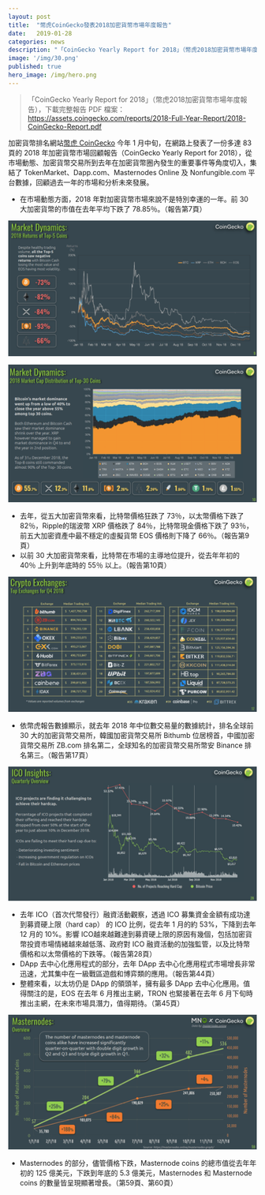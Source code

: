 ```yaml
---
layout: post
title:  "幣虎CoinGecko發表2018加密貨幣市場年度報告"
date:   2019-01-28
categories: news
description: "「CoinGecko Yearly Report for 2018」（幣虎2018加密貨幣市場年度報告）"
image: '/img/30.png'
published: true
hero_image: /img/hero.png
---
```


> 「CoinGecko Yearly Report for 2018」（幣虎2018加密貨幣市場年度報告），下載完整報告 PDF 檔案：https://assets.coingecko.com/reports/2018-Full-Year-Report/2018-CoinGecko-Report.pdf

加密貨幣排名網站[幣虎 CoinGecko](https://www.coingecko.com/zh-tw) 今年 1 月中旬，在網路上發表了一份多達 83 頁的 2018 年加密貨幣市場回顧報告（CoinGecko Yearly Report for 2018），從市場動態、加密貨幣交易所到去年在加密貨幣圈內發生的重要事件等角度切入，集結了 TokenMarket、Dapp.com、Masternodes Online 及 Nonfungible.com 平台數據，回顧過去一年的市場和分析未來發展。

* 在市場動態方面，2018 年對加密貨幣市場來說不是特別幸運的一年。前 30 大加密貨幣的市值在去年平均下跌了 78.85％。（報告第7頁）

![](/img/25.png)

![](/img/26.png)

* 去年，從五大加密貨幣來看，比特幣價格狂跌了 73％，以太幣價格下跌了 82％，Ripple的瑞波幣 XRP 價格跌了 84％，比特幣現金價格下跌了 93％，前五大加密資產中最不穩定的虛擬貨幣 EOS 價格則下降了 66％。（報告第9頁）
* 以前 30 大加密貨幣來看，比特幣在市場的主導地位提升，從去年年初的 40％ 上升到年底時的 55％ 以上。（報告第10頁）

![](/img/27.png)

* 依幣虎報告數據顯示，就去年 2018 年中位數交易量的數據統計，排名全球前 30 大的加密貨幣交易所，韓國加密貨幣交易所 Bithumb 位居榜首，中國加密貨幣交易所 ZB.com 排名第二，全球知名的加密貨幣交易所幣安 Binance 排名第三。（報告第17頁）

![](/img/28.png)

* 去年 ICO（首次代幣發行）融資活動觀察，透過 ICO 募集資金金額有成功達到募資硬上限（hard cap） 的 ICO 比例，從去年 1 月的約 53%，下降到去年 12 月的 10%。影響 ICO越來越難達到募資硬上限的原因有幾個，包括加密貨幣投資市場情緒越來越低落、政府對 ICO 融資活動的加強監管，以及比特幣價格和以太幣價格的下跌等。（報告第28頁）
* DApp 去中心化應用程式的部分，去年 DApp 去中心化應用程式市場增長非常迅速，尤其集中在一級戰區遊戲和博弈類的應用。（報告第44頁）
* 整體來看，以太坊仍是 DApp 的領頭羊，擁有最多 DApp 去中心化應用。值得關注的是，EOS 在去年 6 月推出主網，TRON 也緊接著在去年 6 月下旬時推出主網，在未來市場具潛力，值得期待。（第45頁）

![](/img/29.png)

* Masternodes 的部分，儘管價格下跌，Masternode coins 的總市值從去年年初的 125 億美元，下跌到年底的 5.3 億美元，Masternodes 和 Masternode coins 的數量皆呈現顯著增長。（第59頁、第60頁） 